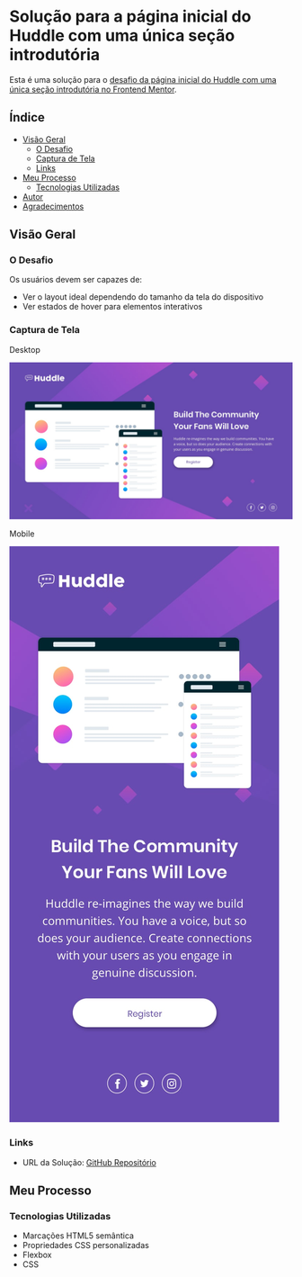 # Solução para a página inicial do Huddle com uma única seção introdutória

Esta é uma solução para o [desafio da página inicial do Huddle com uma única seção introdutória no Frontend Mentor](https://www.frontendmentor.io/challenges/huddle-landing-page-with-a-single-introductory-section-B_2Wvxgi0).


## Índice

- [Visão Geral](#visão-geral)
  - [O Desafio](#o-desafio)
  - [Captura de Tela](#captura-de-tela)
  - [Links](#links)
- [Meu Processo](#meu-processo)
  - [Tecnologias Utilizadas](#tecnologias-utilizadas)
- [Autor](#autor)
- [Agradecimentos](#agradecimentos)


## Visão Geral

### O Desafio

Os usuários devem ser capazes de:

- Ver o layout ideal dependendo do tamanho da tela do dispositivo
- Ver estados de hover para elementos interativos

### Captura de Tela

Desktop

![](./src/design/desktop-design.jpg)

Mobile

![](./src/design/mobile-design.jpg)


### Links

- URL da Solução: [GitHub Repositório](https://github.com/leandro-mathiask/projeto-huddle-base.git)

## Meu Processo

### Tecnologias Utilizadas

- Marcações HTML5 semântica
- Propriedades CSS personalizadas
- Flexbox
- CSS

